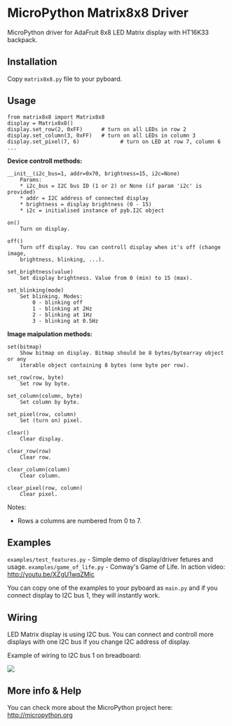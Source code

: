 MicroPython Matrix8x8 Driver
============================

MicroPython driver for AdaFruit 8x8 LED Matrix display with HT16K33 backpack.

Installation
------------

Copy `matrix8x8.py` file to your pyboard.

Usage
-----

```
from matrix8x8 import Matrix8x8
display = Matrix8x8()
display.set_row(2, 0xFF)      # turn on all LEDs in row 2
display.set_column(3, 0xFF)   # turn on all LEDs in column 3
display.set_pixel(7, 6)             # turn on LED at row 7, column 6
...
```

**Device controll methods:**

```
__init__(i2c_bus=1, addr=0x70, brightness=15, i2c=None)
    Params:
    * i2c_bus = I2C bus ID (1 or 2) or None (if param 'i2c' is provided)
    * addr = I2C address of connected display
    * brightness = display brightness (0 - 15)
    * i2c = initialised instance of pyb.I2C object

on()
    Turn on display.

off()
    Turn off display. You can controll display when it's off (change image,
    brightness, blinking, ...).

set_brightness(value)
    Set display brightness. Value from 0 (min) to 15 (max).

set_blinking(mode)
    Set blinking. Modes:
        0 - blinking off
        1 - blinking at 2Hz
        2 - blinking at 1Hz
        3 - blinking at 0.5Hz
```

**Image maipulation methods:**

```
set(bitmap)
    Show bitmap on display. Bitmap should be 8 bytes/bytearray object or any
    iterable object containing 8 bytes (one byte per row).

set_row(row, byte)
    Set row by byte.

set_column(column, byte)
    Set column by byte.

set_pixel(row, column)
    Set (turn on) pixel.

clear()
    Clear display.

clear_row(row)
    Clear row.

clear_column(column)
    Clear column.

clear_pixel(row, column)
    Clear pixel.
```

Notes:
* Rows a columns are numbered from 0 to 7.

Examples
--------

`examples/test_features.py` - Simple demo of display/driver fetures and usage.
`examples/game_of_life.py` - Conway's Game of Life. In action video:
http://youtu.be/XZgU1wqZMic

You can copy one of the examples to your pyboard as `main.py` and if you connect
display to I2C bus 1, they will instantly work.

Wiring
------

LED Matrix display is using I2C bus. You can connect and controll more displays
with one I2C bus if you change I2C address of display.

Example of wiring to I2C bus 1 on breadboard:

![](https://github.com/JanBednarik/micropython-matrix8x8/blob/master/docs/pyboard-matrix-wiring.jpg)

More info & Help
----------------

You can check more about the MicroPython project here: http://micropython.org

